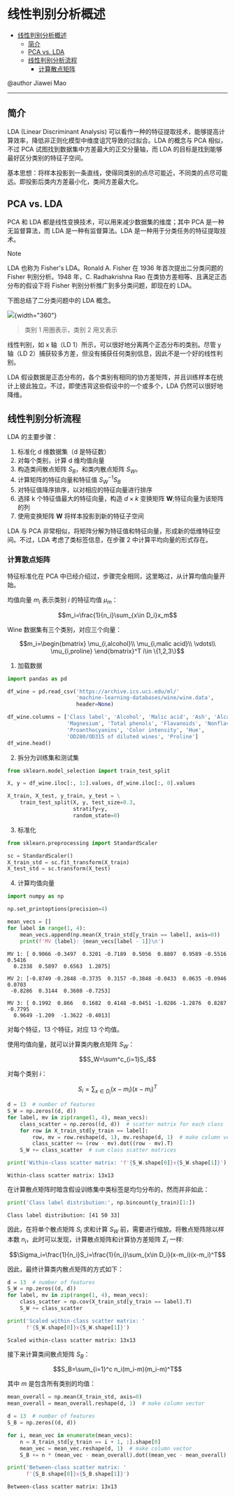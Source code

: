 # 线性判别分析概述

- [线性判别分析概述](#线性判别分析概述)
  - [简介](#简介)
  - [PCA vs. LDA](#pca-vs-lda)
  - [线性判别分析流程](#线性判别分析流程)
    - [计算散点矩阵](#计算散点矩阵)

@author Jiawei Mao
***

## 简介

LDA (Linear Discriminant Analysis) 可以看作一种的特征提取技术，能够提高计算效率，降低非正则化模型中维度诅咒导致的过拟合。LDA 的概念与 PCA 相似，不过 PCA 试图找到数据集中方差最大的正交分量轴，而 LDA 的目标是找到能够最好区分类别的特征子空间。

基本思想：将样本投影到一条直线，使得同类别的点尽可能近，不同类的点尽可能远。即投影后类内方差最小化，类间方差最大化。

## PCA vs. LDA

PCA 和 LDA 都是线性变换技术，可以用来减少数据集的维度；其中 PCA 是一种无监督算法，而 LDA 是一种有监督算法。LDA 是一种用于分类任务的特征提取技术。

> [!NOTE]
>
> LDA 也称为 Fisher's LDA。Ronald A. Fisher 在 1936 年首次提出二分类问题的 Fisher 判别分析。1948 年，C. Radhakrishna Rao 在类协方差相等、且满足正态分布的假设下将 Fisher 判别分析推广到多分类问题，即现在的 LDA。

下图总结了二分类问题中的 LDA 概念。

![](images/2023-12-11-10-33-12.png){width="360"}

> 类别 1 用圈表示，类别 2 用叉表示

线性判别，如 x 轴（LD 1）所示，可以很好地分离两个正态分布的类别。尽管 y 轴（LD 2）捕获较多方差，但没有捕获任何类别信息，因此不是一个好的线性判别。

LDA 假设数据是正态分布的，各个类别有相同的协方差矩阵，并且训练样本在统计上彼此独立。不过，即使违背这些假设中的一个或多个，LDA 仍然可以很好地降维。

## 线性判别分析流程

LDA 的主要步骤：

1. 标准化 d 维数据集（d 是特征数）
2. 对每个类别，计算 d 维均值向量
3. 构造类间散点矩阵 $S_B$，和类内散点矩阵 $S_W$。
4. 计算矩阵的特征向量和特征值 $S_W^{-1}S_B$
5. 对特征值降序排序，以对相应的特征向量进行排序
6. 选择 k 个特征值最大的特征向量，构造 $d\times k$ 变换矩阵 **W**;特征向量为该矩阵的列
7. 使用变换矩阵 **W** 将样本投影到新的特征子空间

LDA 与 PCA 非常相似，将矩阵分解为特征值和特征向量，形成新的低维特征空间。不过，LDA 考虑了类标签信息，在步骤 2 中计算平均向量的形式存在。

### 计算散点矩阵

特征标准化在 PCA 中已经介绍过，步骤完全相同，这里略过，从计算均值向量开始。

均值向量 $m_i$ 表示类别 $i$ 的特征均值 $\mu_m$：

$$m_i=\frac{1}{n_i}\sum_{x\in D_i}x_m$$

Wine 数据集有三个类别，对应三个向量：

$$m_i=\begin{bmatrix}
    \mu_{i,alcohol}\\
    \mu_{i,malic acid}\\
    \vdots\\
    \mu_{i,proline}
\end{bmatrix}^T i\in \{1,2,3\}$$

1. 加载数据

```python
import pandas as pd

df_wine = pd.read_csv('https://archive.ics.uci.edu/ml/'
                      'machine-learning-databases/wine/wine.data',
                      header=None)

df_wine.columns = ['Class label', 'Alcohol', 'Malic acid', 'Ash', 'Alcalinity of ash',
                   'Magnesium', 'Total phenols', 'Flavanoids', 'Nonflavanoid phenols',
                   'Proanthocyanins', 'Color intensity', 'Hue',
                   'OD280/OD315 of diluted wines', 'Proline']
df_wine.head()
```

2. 拆分为训练集和测试集

```python
from sklearn.model_selection import train_test_split

X, y = df_wine.iloc[:, 1:].values, df_wine.iloc[:, 0].values

X_train, X_test, y_train, y_test = \
    train_test_split(X, y, test_size=0.3,
                     stratify=y,
                     random_state=0)
```

3. 标准化

```python
from sklearn.preprocessing import StandardScaler

sc = StandardScaler()
X_train_std = sc.fit_transform(X_train)
X_test_std = sc.transform(X_test)
```

4. 计算均值向量

```python
import numpy as np

np.set_printoptions(precision=4)

mean_vecs = []
for label in range(1, 4):
    mean_vecs.append(np.mean(X_train_std[y_train == label], axis=0))
    print(f'MV {label}: {mean_vecs[label - 1]}\n')
```

```
MV 1: [ 0.9066 -0.3497  0.3201 -0.7189  0.5056  0.8807  0.9589 -0.5516  0.5416
  0.2338  0.5897  0.6563  1.2075]

MV 2: [-0.8749 -0.2848 -0.3735  0.3157 -0.3848 -0.0433  0.0635 -0.0946  0.0703
 -0.8286  0.3144  0.3608 -0.7253]

MV 3: [ 0.1992  0.866   0.1682  0.4148 -0.0451 -1.0286 -1.2876  0.8287 -0.7795
  0.9649 -1.209  -1.3622 -0.4013]
```

对每个特征，13 个特征，对应 13 个均值。

使用均值向量，就可以计算类内散点矩阵 $S_W$：

$$S_W=\sum^c_{i=1}S_i$$

对每个类别 $i$：

$$S_i=\sum_{x\in D_i}(x-m_i)(x-m_i)^T$$

```python
d = 13  # number of features
S_W = np.zeros((d, d))
for label, mv in zip(range(1, 4), mean_vecs):
    class_scatter = np.zeros((d, d))  # scatter matrix for each class
    for row in X_train_std[y_train == label]:
        row, mv = row.reshape(d, 1), mv.reshape(d, 1)  # make column vectors
        class_scatter += (row - mv).dot((row - mv).T)
    S_W += class_scatter  # sum class scatter matrices

print('Within-class scatter matrix: 'f'{S_W.shape[0]}x{S_W.shape[1]}')
```

```
Within-class scatter matrix: 13x13
```

在计算散点矩阵时暗含假设训练集中类标签是均匀分布的，然而并非如此：

```python
print('Class label distribution:', np.bincount(y_train)[1:])
```

```
Class label distribution: [41 50 33]
```

因此，在将单个散点矩阵 $S_i$ 求和计算 $S_W$ 前，需要进行缩放。将散点矩阵除以样本数 $n_i$，此时可以发现，计算散点矩阵和计算协方差矩阵 $\Sigma_i$ 一样:

$$\Sigma_i=\frac{1}{n_i}S_i=\frac{1}{n_i}\sum_{x\in D_i}(x-m_i)(x-m_i)^T$$

因此，最终计算类内散点矩阵的方式如下：

```python
d = 13  # number of features
S_W = np.zeros((d, d))
for label, mv in zip(range(1, 4), mean_vecs):
    class_scatter = np.cov(X_train_std[y_train == label].T)
    S_W += class_scatter

print('Scaled within-class scatter matrix: '
      f'{S_W.shape[0]}x{S_W.shape[1]}')
```

```
Scaled within-class scatter matrix: 13x13
```

接下来计算类间散点矩阵 $S_B$：

$$S_B=\sum_{i=1}^c n_i(m_i-m)(m_i-m)^T$$

其中 $m$ 是包含所有类别的均值：

```python
mean_overall = np.mean(X_train_std, axis=0)
mean_overall = mean_overall.reshape(d, 1)  # make column vector

d = 13  # number of features
S_B = np.zeros((d, d))

for i, mean_vec in enumerate(mean_vecs):
    n = X_train_std[y_train == i + 1, :].shape[0]
    mean_vec = mean_vec.reshape(d, 1)  # make column vector
    S_B += n * (mean_vec - mean_overall).dot((mean_vec - mean_overall).T)

print('Between-class scatter matrix: '
      f'{S_B.shape[0]}x{S_B.shape[1]}')
```

```
Between-class scatter matrix: 13x13
```

